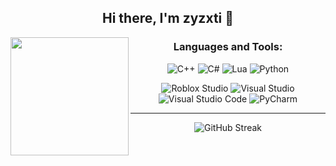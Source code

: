 <div align="center">

## Hi there, I'm zyzxti 👋  

<img align="left" src="https://i1.sndcdn.com/artworks-pH4Hcn2JpqNt7h7z-JejOmQ-t500x500.jpg" width="189"/>

### Languages and Tools:
![C++](https://img.shields.io/badge/C%2B%2B-00599C?style=for-the-badge&logo=c%2B%2B&logoColor=white)
![C#](https://img.shields.io/badge/C%23-239120?style=for-the-badge&logo=c-sharp&logoColor=white)
![Lua](https://img.shields.io/badge/Lua-2C2D72?style=for-the-badge&logo=lua&logoColor=white)
![Python](https://img.shields.io/badge/Python-FFD43B?style=for-the-badge&logo=python&logoColor=darkgreen)


![Roblox Studio](https://img.shields.io/badge/Roblox%20Studio-E01463?style=for-the-badge&logo=roblox&logoColor=white)
![Visual Studio](https://img.shields.io/badge/Visual%20Studio-5C2D91?style=for-the-badge&logo=visual-studio&logoColor=white)
![Visual Studio Code](https://img.shields.io/badge/Visual%20Studio%20Code-007ACC?style=for-the-badge&logo=visual-studio-code&logoColor=white)
![PyCharm](https://img.shields.io/badge/PyCharm-000000?style=for-the-badge&logo=pycharm&logoColor=white)

---  
![GitHub Streak](http://github-readme-streak-stats.herokuapp.com?user=zyzxtiDev&hide_border=true)

</div>
